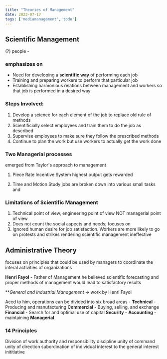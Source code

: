 ```yaml
---
title: "Theories of Management"
date: 2023-07-17
tags: ['mediamanagement','todo']
---
```


## Scientific Management

(?) people -

### emphasizes on 
- Need for developing a **scientific way** of performing each job 
- Training and preparing workers to perform that particular job
- Establishing harmonious relations between management and workers so that job is performed in a desired way 

### Steps Involved:
1. Develop a science for each element of the job to replace old rule of methods
2. Scientificially select employees and train them to do the job as described
3. Supervise employees to make sure they follow the prescribed methods
4. Continue to plan the work but use workers to actually get the work done

### Two Managerial processes 
emerged from Taylor's approach to management

1) Piece Rate Incentive System
highest output gets rewarded

2) Time and Motion Study
jobs are broken down into various small tasks and 


### Limitations of Scientific Management
1. Technical point of view, engineering point of view NOT managerial point of view
2. Does not count the social aspects and needs; focuses on 
3. Ignored human desire for job satisfaction. Workers are more likely to go on protests and strikes rendering scientific management ineffective

## Administrative Theory
focuses on principles that could be used by managers to coordinate the interal activities of organizations

**Henri Fayol** - Father of Management 
he believed scientific forecasting and proper methods of management would lead to satisfactory results

***General and Industrial Management* -> work by Henri Fayol 

Accd to him, operations can be divided into six broad areas -
**Technical** - Producing and manufacturing
**Commercial** - Buying, selling, and exchange
**Financial** - Search for and optimal use of capital
**Security** - 
**Accounting** - maintaining 
**Managerial** 


### 14 Principles
Division of work
authority and responsibility
discipline
unity of command 
unity of direction 
subordination of individual interest to the general interest
inititiative




